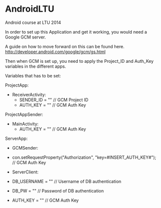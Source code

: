 AndroidLTU
==========

Android course at LTU 2014


In order to set up this Application and get it working, you would need a Google GCM server.

A guide on how to move forward on this can be found here.
http://developer.android.com/google/gcm/gs.html


Then when GCM is set up, you need to apply the Project_ID and Auth_Key variables in the different apps.


Variables that has to be set:

ProjectApp:
 - ReceiverActivity:
   - SENDER_ID = "" // GCM Project ID
   - AUTH_KEY = "" // GCM Auth Key
   
ProjectAppSender:
 - MainActivity:
   - AUTH_KEY = "" // GCM Auth Key
   
ServerApp:
 - GCMSender:
  - con.setRequestProperty("Authorization", "key=#INSERT_AUTH_KEY#"); // GCM Auth Key

 - ServerClient:
  - DB_USERNAME = "" // Username of DB authentication
  - DB_PW = ""       // Password of DB authentication
  - AUTH_KEY = ""    // GCM Auth Key
